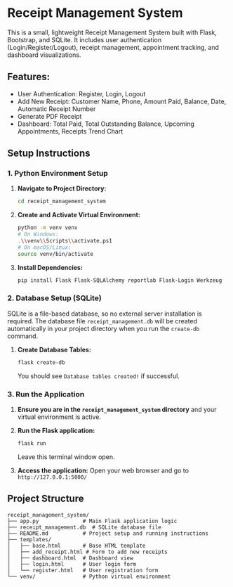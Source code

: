 # Receipt Management System

This is a small, lightweight Receipt Management System built with Flask, Bootstrap, and SQLite. It includes user authentication (Login/Register/Logout), receipt management, appointment tracking, and dashboard visualizations.

## Features:
- User Authentication: Register, Login, Logout
- Add New Receipt: Customer Name, Phone, Amount Paid, Balance, Date, Automatic Receipt Number
- Generate PDF Receipt
- Dashboard: Total Paid, Total Outstanding Balance, Upcoming Appointments, Receipts Trend Chart

## Setup Instructions

### 1. Python Environment Setup

1.  **Navigate to Project Directory:**
    ```bash
    cd receipt_management_system
    ```
2.  **Create and Activate Virtual Environment:**
    ```bash
    python -m venv venv
    # On Windows:
    .\\venv\\Scripts\\activate.ps1
    # On macOS/Linux:
    source venv/bin/activate
    ```
3.  **Install Dependencies:**
    ```bash
    pip install Flask Flask-SQLAlchemy reportlab Flask-Login Werkzeug
    ```

### 2. Database Setup (SQLite)

SQLite is a file-based database, so no external server installation is required. The database file `receipt_management.db` will be created automatically in your project directory when you run the `create-db` command.

1.  **Create Database Tables:**
    ```bash
    flask create-db
    ```
    You should see `Database tables created!` if successful.

### 3. Run the Application

1.  **Ensure you are in the `receipt_management_system` directory** and your virtual environment is active.
2.  **Run the Flask application:**
    ```bash
    flask run
    ```

    Leave this terminal window open.

3.  **Access the application:**
    Open your web browser and go to `http://127.0.0.1:5000/`

## Project Structure

```
receipt_management_system/
├── app.py              # Main Flask application logic
├── receipt_management.db  # SQLite database file
├── README.md           # Project setup and running instructions
├── templates/
│   ├── base.html       # Base HTML template
│   ├── add_receipt.html # Form to add new receipts
│   ├── dashboard.html  # Dashboard view
│   ├── login.html      # User login form
│   └── register.html   # User registration form
└── venv/               # Python virtual environment
```

